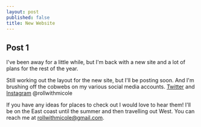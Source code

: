 ```yaml
---
layout: post
published: false
title: New Website
---
```

## Post 1

I've been away for a little while, but I'm back with a new site and a lot of plans for the rest of the year. 

 Still working out the layout for the new site, but I'll be posting soon. And I'm brushing off the cobwebs on my various social media accounts. [Twitter](twitter.com/rollwithmicole) and [Instagram](instagram.com/rollwithmicole) @rollwithmicole

If you have any ideas for places to check out I would love to hear them! I'll be on the East coast until the summer and then travelling out West. You can reach me at rollwithmicole@gmail.com.